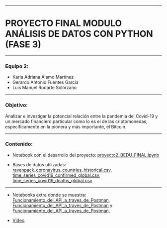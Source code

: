 -----

# PROYECTO FINAL MODULO ANÁLISIS DE DATOS CON PYTHON (FASE 3) 

-----

### Equipo 2:

* Karla Adriana Alamo Martínez
* Gerardo Antonio Fuentes García
* Luis Manuel Rodarte Solórzano

-----

### Objetivo:

Analizar e investigar la potencial relación entre la pandemia del Covid-19 y un mercado financiero particular como lo es el de las criptomonedas, específicamente en la pionera y más importante, el Bitcoin. 

-----

### Contenido:

* Notebook con el desarrollo del proyecto:  [proyecto2_BEDU_FINAL.ipynb](./proyecto2_BEDU_FINAL.ipynb)

* Bases de datos utilizadas: [ravenpack_coronavirus_countries_historical.csv](./ravenpack_coronavirus_countries_historical.csv), [time_series_covid19_confirmed_global.csv](./time_series_covid19_confirmed_global.csv),  
[time_series_covid19_deaths_global.csv](./time_series_covid19_deaths_global.csv)

------
* Notebooks extra donde se muestra: [Funcionamiento_del_API_a_traves_de_Postman](https://github.com/LuisRodarteSolorzano/BEDU_SANTANDER_F3_Proyecto_Equipo_2/blob/main/Funcionamiento_del_API_a_trav%C3%A9s_de_Postman.ipynb), [Funcionamiento_del_API_a_traves_de_Postman](https://github.com/LuisRodarteSolorzano/BEDU_SANTANDER_F3_Proyecto_Equipo_2/blob/main/Funcionamiento_del_API_a_trav%C3%A9s_de_Postman.ipynb) y  [Funcionamiento_del_API_a_traves_de_Postman](https://github.com/LuisRodarteSolorzano/BEDU_SANTANDER_F3_Proyecto_Equipo_2/blob/main/Funcionamiento_del_API_a_trav%C3%A9s_de_Postman.ipynb), 

* [Video](https://youtu.be/gqgJ7dYVZjE)
